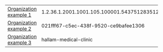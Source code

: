 <table class="list" width="100%">            
            <tr>
                <td><a href="Organization-1.2.36.1.2001.1001.105.100001.5437512835128.html">Organization example 1</a></td>
                <td>1.2.36.1.2001.1001.105.100001.5437512835128</td>
                <td><a href="Organization-1.2.36.1.2001.1001.105.100001.5437512835128.xml.html">XML</a></td>
                <td><a href="Organization-1.2.36.1.2001.1001.105.100001.5437512835128.json.html">JSON</a></td>
                <td><a href="Organization-1.2.36.1.2001.1001.105.100001.5437512835128.ttl.html">Turtle</a></td>
                <td></td>
            </tr>
            <tr>
                <td><a href="Organization-021fff67-c5ec-438f-9520-ce9bafee1306.html">Organization example 2</a></td>
                <td>021fff67-c5ec-438f-9520-ce9bafee1306</td>
                <td><a href="Organization-021fff67-c5ec-438f-9520-ce9bafee1306.xml.html">XML</a></td>
                <td><a href="Organization-021fff67-c5ec-438f-9520-ce9bafee1306.json.html">JSON</a></td>
                <td><a href="Organization-021fff67-c5ec-438f-9520-ce9bafee1306.ttl.html">Turtle</a></td>
                <td></td>
            </tr>
			<tr>
                <td><a href="Organization-hallam-medical-clinic.html">Organization example 3</a></td>
                <td>hallam-medical-clinic</td>
                <td><a href="Organization-hallam-medical-clinic.xml.html">XML</a></td>
                <td><a href="Organization-hallam-medical-clinic.json.html">JSON</a></td>
                <td><a href="Organization-hallam-medical-clinic.ttl.html">Turtle</a></td>
                <td></td>
            </tr>
 </table>